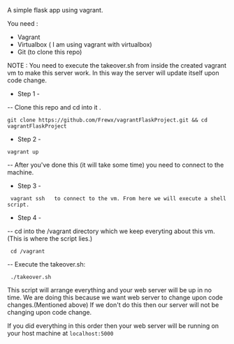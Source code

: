 A simple flask app using vagrant. 

You need : 
 * Vagrant 
 * Virtualbox ( I am using vagrant with virtualbox)
 * Git (to clone this repo)

NOTE : You need to execute the takeover.sh from inside the created vagrant vm to make this server work. In this way the server will update itself upon code change. 

- Step 1 -
 
-- Clone this repo and cd into it .
 ```
git clone https://github.com/Frewx/vagrantFlaskProject.git && cd vagrantFlaskProject
```
- Step 2 - 
```
vagrant up
```
-- After you've done this (it will take some time) you need to connect to the machine.

- Step 3 - 
```
 vagrant ssh   to connect to the vm. From here we will execute a shell script.
```
- Step 4 -

-- cd into the /vagrant directory which we keep everyting about this vm.(This is where the script lies.)
```
 cd /vagrant
```
-- Execute the takeover.sh:
```
 ./takeover.sh 
```
This script will arrange everything and your web server will be up in no time. 
We are doing this because we want web server to change upon code changes.(Mentioned above)
If we don't do this then our server will not be changing upon code change.

If you did everything in this order then your web server will be running on your host machine at ```localhost:5000```

